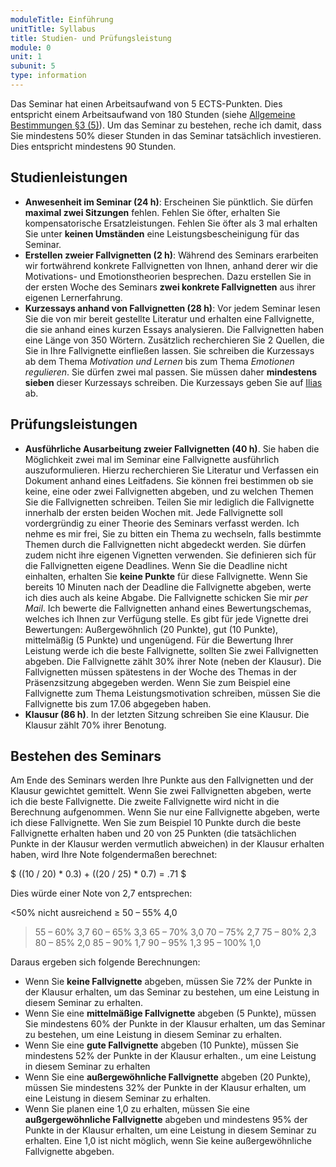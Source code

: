 ```yaml
---
moduleTitle: Einführung
unitTitle: Syllabus
title: Studien- und Prüfungsleistung
module: 0
unit: 1
subunit: 5
type: information
---
```


Das Seminar hat einen Arbeitsaufwand von 5 ECTS-Punkten. Dies entspricht einem Arbeitsaufwand von 180 Stunden (siehe [Allgemeine Bestimmungen §3 (5)](http://www.geko.uni-freiburg.de/pruefungsordnungen/bachelor/po-bachelor2011/AllgBest.pdf)). Um das Seminar zu bestehen, reche ich damit, dass Sie mindestens 50% dieser Stunden in das Seminar tatsächlich investieren. Dies entspricht mindestens 90 Stunden. 


## Studienleistungen

* **Anwesenheit im Seminar (24 h)**: Erscheinen Sie pünktlich. Sie dürfen **maximal zwei Sitzungen** fehlen. Fehlen Sie öfter, erhalten Sie kompensatorische Ersatzleistungen. Fehlen Sie öfter als 3 mal erhalten Sie unter **keinen Umständen** eine Leistungsbescheinigung für das Seminar.
* **Erstellen zweier Fallvignetten (2 h)**: Während des Seminars erarbeiten wir fortwährend konkrete Fallvignetten von Ihnen, anhand derer wir die Motivations- und Emotionstheorien besprechen. Dazu erstellen Sie in der ersten Woche des Seminars **zwei konkrete Fallvignetten** aus ihrer eigenen Lernerfahrung.
* **Kurzessays anhand von Fallvignetten (28 h)**: Vor jedem Seminar lesen Sie die von mir bereit gestellte Literatur und erhalten eine Fallvignette, die sie anhand eines kurzen Essays analysieren. Die Fallvignetten haben eine Länge von 350 Wörtern. Zusätzlich recherchieren Sie 2 Quellen, die Sie in Ihre Fallvignette einfließen lassen. Sie schreiben die Kurzessays ab dem Thema *Motivation und Lernen* bis zum Thema *Emotionen regulieren*. Sie dürfen zwei mal passen. Sie müssen daher **mindestens sieben** dieser Kurzessays schreiben. Die Kurzessays geben Sie auf [Ilias](https://ilias.uni-freiburg.de/goto.php?target=exc_1239027&client_id=unifreiburg) ab.


## Prüfungsleistungen

* **Ausführliche Ausarbeitung zweier Fallvignetten (40 h)**. Sie haben die Möglichkeit zwei mal im Seminar eine Fallvignette ausführlich auszuformulieren. Hierzu recherchieren Sie Literatur und Verfassen ein Dokument anhand eines Leitfadens. Sie können frei bestimmen ob sie keine, eine oder zwei Fallvignetten abgeben, und zu welchen Themen Sie die Fallvignetten schreiben. Teilen Sie mir lediglich die Fallvignette innerhalb der ersten beiden Wochen mit. Jede Fallvignette soll vordergründig zu einer Theorie des Seminars verfasst werden. Ich nehme es mir frei, Sie zu bitten ein Thema zu wechseln, falls bestimmte Themen durch die Fallvignetten nicht abgedeckt werden. Sie dürfen zudem nicht ihre eigenen Vignetten verwenden. Sie definieren sich für die Fallvignetten eigene Deadlines. Wenn Sie die Deadline nicht einhalten, erhalten Sie **keine Punkte** für diese Fallvignette. Wenn Sie bereits 10 Minuten nach der Deadline die Fallvignette abgeben, werte ich dies auch als keine Abgabe. Die Fallvignette schicken Sie mir *per Mail*. Ich bewerte die Fallvignetten anhand eines Bewertungschemas, welches ich Ihnen zur Verfügung stelle. Es gibt für jede Vignette drei Bewertungen: Außergewöhnlich (20 Punkte), gut (10 Punkte), mittelmäßig (5 Punkte) und ungenügend. Für die Bewertung Ihrer Leistung werde ich die beste Fallvignette, sollten Sie zwei Fallvignetten abgeben. Die Fallvignette zählt 30% ihrer Note (neben der Klausur). Die Fallvignetten müssen spätestens in der Woche des Themas in der Präsenzsitzung abgegeben werden. Wenn Sie zum Beispiel eine Fallvignette zum Thema Leistungsmotivation schreiben, müssen Sie die Fallvignette bis zum 17.06 abgegeben haben.
* **Klausur (86 h)**. In der letzten Sitzung schreiben Sie eine Klausur. Die Klausur zählt 70% ihrer Benotung. 


## Bestehen des Seminars

Am Ende des Seminars werden Ihre Punkte aus den Fallvignetten und der Klausur gewichtet gemittelt. Wenn Sie zwei Fallvignetten abgeben, werte ich die beste Fallvignette. Die zweite Fallvignette wird nicht in die Berechnung aufgenommen. Wenn Sie nur eine Fallvignette abgeben, werte ich diese Fallvignette. Wen Sie zum Beispiel 10 Punkte durch die beste Fallvignette erhalten haben und 20 von 25 Punkten (die tatsächlichen Punkte in der Klausur werden vermutlich abweichen) in der Klausur erhalten haben, wird Ihre Note folgendermaßen berechnet:

$
((10 / 20) * 0.3) + ((20 / 25) * 0.7) = .71
$

Dies würde einer Note von 2,7 entsprechen: 

<50% nicht ausreichend
≥ 50 – 55%    4,0
> 55 – 60%    3,7
> 60 – 65%    3,3
> 65 – 70%    3,0
> 70 – 75%    2,7 
> 75 – 80%    2,3
> 80 – 85%    2,0
> 85 – 90%    1,7
> 90 – 95%    1,3
> 95 – 100%   1,0


Daraus ergeben sich folgende Berechnungen:

* Wenn Sie **keine Fallvignette** abgeben, müssen Sie 72% der Punkte in der Klausur erhalten, um das Seminar zu bestehen, um eine Leistung in diesem Seminar zu erhalten.
* Wenn Sie eine **mittelmäßige Fallvignette** abgeben (5 Punkte), müssen Sie mindestens 60% der Punkte in der Klausur erhalten, um das Seminar zu bestehen, um eine Leistung in diesem Seminar zu erhalten. 
* Wenn Sie eine **gute Fallvignette** abgeben (10 Punkte), müssen Sie mindestens 52% der Punkte in der Klausur erhalten., um eine Leistung in diesem Seminar zu erhalten
* Wenn Sie eine **außergewöhnliche Fallvignette** abgeben (20 Punkte), müssen Sie mindestens 32% der Punkte in der Klausur erhalten, um eine Leistung in diesem Seminar zu erhalten.
* Wenn Sie planen eine 1,0 zu erhalten, müssen Sie eine **außgergewöhnliche Fallvignette** abgeben und mindestens 95% der Punkte in der Klausur erhalten, um eine Leistung in diesem Seminar zu erhalten. Eine 1,0 ist nicht möglich, wenn Sie keine außergewöhnliche Fallvignette abgeben.
